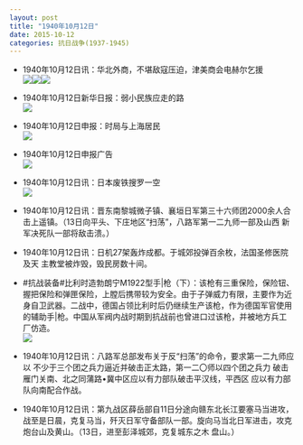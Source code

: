 ```yaml
---
layout: post
title: "1940年10月12日"
date: 2015-10-12
categories: 抗日战争(1937-1945)
---
```


<meta name="referrer" content="no-referrer" />

- 1940年10月12日讯：华北外商，不堪敌寇压迫，津美商会电赫尔乞援 <br/><img src="https://ww3.sinaimg.cn/large/aca367d8jw1ewyr83tydpj20cn05yaaq.jpg" /><img src="https://ww4.sinaimg.cn/large/aca367d8jw1ewyr83xt0fj201l05r0sr.jpg" /><img src="https://ww4.sinaimg.cn/large/aca367d8jw1ewyr84basyj209q05v74q.jpg" />

- 1940年10月12日新华日报：弱小民族应走的路 <br/><img src="https://ww3.sinaimg.cn/large/aca367d8jw1ewyphqtw2mj211y0h0442.jpg" />

- 1940年10月12日申报：时局与上海居民 <br/><img src="https://ww1.sinaimg.cn/large/aca367d8jw1ewynr9v1vwj20na0y07mj.jpg" />

- 1940年10月12日申报广告 <br/><img src="https://ww2.sinaimg.cn/large/aca367d8jw1ewym0p740cj209y0gm0uf.jpg" />

- 1940年10月12日讯：日本废铁搜罗一空 <br/><img src="https://ww4.sinaimg.cn/large/aca367d8jw1ewygtjtxa9j20bd06xgmr.jpg" />

- 1940年10月12日讯：晋东南黎城微子镇、襄垣日军第三十六师团2000余人合击上遥镇。（13日向平头、下庄地区“扫荡”，八路军第一二九师一部及山西 新军决死队一部将敌击溃。） 

- 1940年10月12日讯：日机27架轰炸成都。于城郊投弹百余枚，法国圣修医院及天 主教堂被炸毁，毁民房数十间。 

- #抗战装备#比利时造勃朗宁M1922型手|枪（下）：该枪有三重保险，保险钮、握把保险和弹匣保险，上膛后携带较为安全。由于子弹威力有限，主要作为近身自卫武器。二战中，德国占领比利时后仍继续生产该枪，作为德国军官使用的辅助手|枪。中国从军阀内战时期到抗战前也曾进口过该枪，并被地方兵工厂仿造。 <br/><img src="https://ww3.sinaimg.cn/large/aca367d8jw1ewy4e3it54j20j916fwny.jpg" />

- 1940年10月12日讯：八路军总部发布关于反“扫荡”的命令，要求第一二九师应以 不少于三个团之兵力逼近并破击正太路，第一二〇师以四个团之兵力 破击雁门关南、北之同蒲路•冀中区应以有力部队破击平汉线，平西区 应以有力部队向南配合作战。 

- 1940年10月12日讯：第九战区薛岳部自11日分途向赣东北长江要塞马当进攻，战至是日晨，克复马当，歼灭日军守备部队一部。旋向马当北日军进击，攻克炮台山及黄山。（13日，进至彭泽城郊，克复城东之木 盘山。）  

